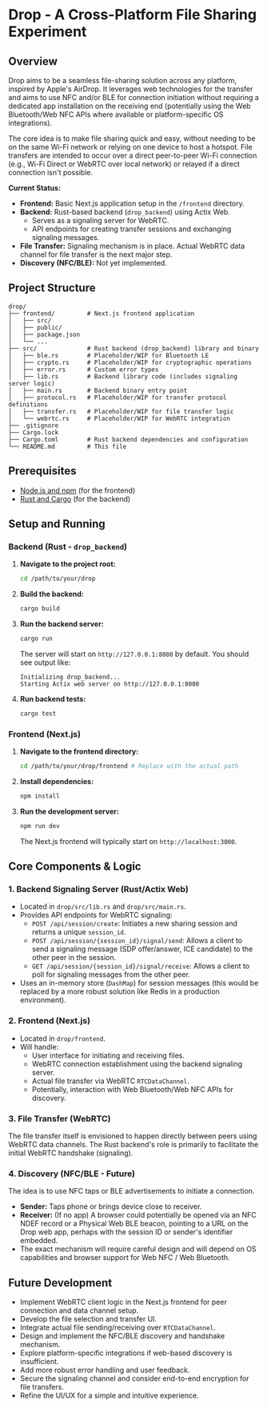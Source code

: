# Drop - A Cross-Platform File Sharing Experiment

## Overview

Drop aims to be a seamless file-sharing solution across any platform, inspired by Apple's AirDrop. It leverages web technologies for the transfer and aims to use NFC and/or BLE for connection initiation without requiring a dedicated app installation on the receiving end (potentially using the Web Bluetooth/Web NFC APIs where available or platform-specific OS integrations).

The core idea is to make file sharing quick and easy, without needing to be on the same Wi-Fi network or relying on one device to host a hotspot. File transfers are intended to occur over a direct peer-to-peer Wi-Fi connection (e.g., Wi-Fi Direct or WebRTC over local network) or relayed if a direct connection isn't possible.

**Current Status:**
*   **Frontend:** Basic Next.js application setup in the `/frontend` directory.
*   **Backend:** Rust-based backend (`drop_backend`) using Actix Web.
    *   Serves as a signaling server for WebRTC.
    *   API endpoints for creating transfer sessions and exchanging signaling messages.
*   **File Transfer:** Signaling mechanism is in place. Actual WebRTC data channel for file transfer is the next major step.
*   **Discovery (NFC/BLE):** Not yet implemented.

## Project Structure

```
drop/
├── frontend/         # Next.js frontend application
│   ├── src/
│   ├── public/
│   ├── package.json
│   └── ...
├── src/              # Rust backend (drop_backend) library and binary
│   ├── ble.rs        # Placeholder/WIP for Bluetooth LE
│   ├── crypto.rs     # Placeholder/WIP for cryptographic operations
│   ├── error.rs      # Custom error types
│   ├── lib.rs        # Backend library code (includes signaling server logic)
│   ├── main.rs       # Backend binary entry point
│   ├── protocol.rs   # Placeholder/WIP for transfer protocol definitions
│   ├── transfer.rs   # Placeholder/WIP for file transfer logic
│   └── webrtc.rs     # Placeholder/WIP for WebRTC integration
├── .gitignore
├── Cargo.lock
├── Cargo.toml        # Rust backend dependencies and configuration
└── README.md         # This file
```

## Prerequisites

*   [Node.js and npm](https://nodejs.org/) (for the frontend)
*   [Rust and Cargo](https://www.rust-lang.org/tools/install) (for the backend)

## Setup and Running

### Backend (Rust - `drop_backend`)

1.  **Navigate to the project root:**
    ```bash
    cd /path/to/your/drop
    ```

2.  **Build the backend:**
    ```bash
    cargo build
    ```

3.  **Run the backend server:**
    ```bash
    cargo run
    ```
    The server will start on `http://127.0.0.1:8080` by default. You should see output like:
    ```
    Initializing drop_backend...
    Starting Actix web server on http://127.0.0.1:8080
    ```

4.  **Run backend tests:**
    ```bash
    cargo test
    ```

### Frontend (Next.js)

1.  **Navigate to the frontend directory:**
    ```bash
    cd /path/to/your/drop/frontend # Replace with the actual path
    ```

2.  **Install dependencies:**
    ```bash
    npm install
    ```

3.  **Run the development server:**
    ```bash
    npm run dev
    ```
    The Next.js frontend will typically start on `http://localhost:3000`.

## Core Components & Logic

### 1. Backend Signaling Server (Rust/Actix Web)

*   Located in `drop/src/lib.rs` and `drop/src/main.rs`.
*   Provides API endpoints for WebRTC signaling:
    *   `POST /api/session/create`: Initiates a new sharing session and returns a unique `session_id`.
    *   `POST /api/session/{session_id}/signal/send`: Allows a client to send a signaling message (SDP offer/answer, ICE candidate) to the other peer in the session.
    *   `GET /api/session/{session_id}/signal/receive`: Allows a client to poll for signaling messages from the other peer.
*   Uses an in-memory store (`DashMap`) for session messages (this would be replaced by a more robust solution like Redis in a production environment).

### 2. Frontend (Next.js)

*   Located in `drop/frontend`.
*   Will handle:
    *   User interface for initiating and receiving files.
    *   WebRTC connection establishment using the backend signaling server.
    *   Actual file transfer via WebRTC `RTCDataChannel`.
    *   Potentially, interaction with Web Bluetooth/Web NFC APIs for discovery.

### 3. File Transfer (WebRTC)

The file transfer itself is envisioned to happen directly between peers using WebRTC data channels. The Rust backend's role is primarily to facilitate the initial WebRTC handshake (signaling).

### 4. Discovery (NFC/BLE - Future)

The idea is to use NFC taps or BLE advertisements to initiate a connection.
*   **Sender:** Taps phone or brings device close to receiver.
*   **Receiver:** (If no app) A browser could potentially be opened via an NFC NDEF record or a Physical Web BLE beacon, pointing to a URL on the Drop web app, perhaps with the session ID or sender's identifier embedded.
*   The exact mechanism will require careful design and will depend on OS capabilities and browser support for Web NFC / Web Bluetooth.

## Future Development

*   Implement WebRTC client logic in the Next.js frontend for peer connection and data channel setup.
*   Develop the file selection and transfer UI.
*   Integrate actual file sending/receiving over `RTCDataChannel`.
*   Design and implement the NFC/BLE discovery and handshake mechanism.
*   Explore platform-specific integrations if web-based discovery is insufficient.
*   Add more robust error handling and user feedback.
*   Secure the signaling channel and consider end-to-end encryption for file transfers.
*   Refine the UI/UX for a simple and intuitive experience.